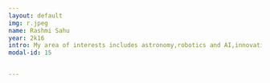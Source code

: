 ```yaml
---
layout: default
img: r.jpeg
name: Rashmi Sahu
year: 2k16
intro: My area of interests includes astronomy,robotics and AI,innovation in agricultural techniques,development in medical treatment and instruments.
modal-id: 15


---
```



